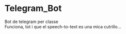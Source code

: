 # Telegram_Bot

Bot de telegram per classe <br>
Funciona, tot i que el speech-to-text es una mica cutrillo...